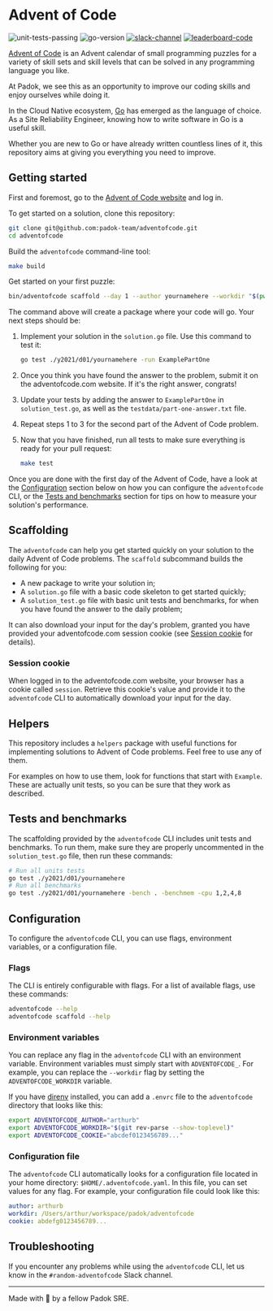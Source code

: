 # Advent of Code

![unit-tests-passing](https://github.com/padok-team/adventofcode/actions/workflows/unit-tests.yml/badge.svg)
![go-version](https://img.shields.io/badge/Go-v1.17-29beb0)
[![slack-channel](https://img.shields.io/badge/Slack-%23random--adventofcode-informational?logo=Slack)](https://padok.slack.com/archives/C01GJ840KDE)
[![leaderboard-code](https://img.shields.io/badge/Leaderboard%20code-195930--a9e1d68e-green)](https://adventofcode.com/2021/leaderboard/private)

[Advent of Code](https://adventofcode.com) is an Advent calendar of small
programming puzzles for a variety of skill sets and skill levels that can be
solved in any programming language you like.

At Padok, we see this as an opportunity to improve our coding skills and enjoy
ourselves while doing it.

In the Cloud Native ecosystem, [Go](https://golang.org/) has emerged as the
language of choice. As a Site Reliability Engineer, knowing how to write
software in Go is a useful skill.

Whether you are new to Go or have already written countless lines of it, this
repository aims at giving you everything you need to improve.

## Getting started

First and foremost, go to the [Advent of Code website](https://adventofcode.com/)
and log in.

To get started on a solution, clone this repository:

```bash
git clone git@github.com:padok-team/adventofcode.git
cd adventofcode
```

Build the `adventofcode` command-line tool:

```bash
make build
```

Get started on your first puzzle:

```bash
bin/adventofcode scaffold --day 1 --author yournamehere --workdir "$(pwd)"
```

The command above will create a package where your code will go. Your next steps
should be:

1. Implement your solution in the `solution.go` file. Use this command to test
   it:

   ```bash
   go test ./y2021/d01/yournamehere -run ExamplePartOne
   ```

2. Once you think you have found the answer to the problem, submit it on the
   adventofcode.com website. If it's the right answer, congrats!

3. Update your tests by adding the answer to `ExamplePartOne` in
   `solution_test.go`, as well as the `testdata/part-one-answer.txt` file.
4. Repeat steps 1 to 3 for the second part of the Advent of Code problem.
5. Now that you have finished, run all tests to make sure everything is ready
   for your pull request:

   ```bash
   make test
   ```

Once you are done with the first day of the Advent of Code, have a look at the
[Configuration](#configuration) section below on how you can configure the
`adventofcode` CLI, or the [Tests and benchmarks](#tests-and-benchmarks) section
for tips on how to measure your solution's performance.

## Scaffolding

The `adventofcode` can help you get started quickly on your solution to the
daily Advent of Code problems. The `scaffold` subcommand builds the following
for you:

- A new package to write your solution in;
- A `solution.go` file with a basic code skeleton to get started quickly;
- A `solution_test.go` file with basic unit tests and benchmarks, for when you
  have found the answer to the daily problem;

It can also download your input for the day's problem, granted you have provided
your adventofcode.com session cookie (see [Session cookie](#session-cookie) for
details).

### Session cookie

When logged in to the adventofcode.com website, your browser has a cookie called
`session`. Retrieve this cookie's value and provide it to the `adventofcode` CLI
to automatically download your input for the day.

## Helpers

This repository includes a `helpers` package with useful functions for
implementing solutions to Advent of Code problems. Feel free to use any of them.

For examples on how to use them, look for functions that start with `Example`.
These are actually unit tests, so you can be sure that they work as described.

## Tests and benchmarks

The scaffolding provided by the `adventofcode` CLI includes unit tests and
benchmarks. To run them, make sure they are properly uncommented in the
`solution_test.go` file, then run these commands:

```bash
# Run all units tests
go test ./y2021/d01/yournamehere
# Run all benchmarks
go test ./y2021/d01/yournamehere -bench . -benchmem -cpu 1,2,4,8
```

## Configuration

To configure the `adventofcode` CLI, you can use flags, environment variables,
or a configuration file.

### Flags

The CLI is entirely configurable with flags. For a list of available flags, use
these commands:

```bash
adventofcode --help
adventofcode scaffold --help
```

### Environment variables

You can replace any flag in the `adventofcode` CLI with an environment variable.
Environment variables must simply start with `ADVENTOFCODE_`. For example, you
can replace the `--workdir` flag by setting the `ADVENTOFCODE_WORKDIR` variable.

If you have [direnv](https://direnv.net/) installed, you can add a `.envrc` file
to the `adventofcode` directory that looks like this:

```bash
export ADVENTOFCODE_AUTHOR="arthurb"
export ADVENTOFCODE_WORKDIR="$(git rev-parse --show-toplevel)"
export ADVENTOFCODE_COOKIE="abcdef0123456789..."
```

### Configuration file

The `adventofcode` CLI automatically looks for a configuration file located in
your home directory: `$HOME/.adventofcode.yaml`. In this file, you can set
values for any flag. For example, your configuration file could look like this:

```yaml
author: arthurb
workdir: /Users/arthur/workspace/padok/adventofcode
cookie: abdefg0123456789...
```

## Troubleshooting

If you encounter any problems while using the `adventofcode` CLI, let us know in
the `#random-adventofcode` Slack channel.

---

Made with 💜 by a fellow Padok SRE.
